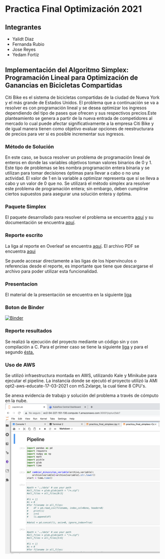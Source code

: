 # Practica Final Optimización 2021

## Integrantes

*  Yalidt Diaz
*  Fernanda Rubio
*  Jose Reyes
*  Yedam Fortiz

## Implementación del Algoritmo Simplex: Programación Lineal para Optimización de Ganancias en Bicicletas Compartidas

Citi Bike es el sistema de bicicletas compartidas de la ciudad de Nueva York y el más grande de Estados Unidos. El problema que a continuación se va a resolver es con programación lineal  y se desea optimizar los ingresos dependiendo del tipo de pases que ofrecen y sus respectivos precios.Este planteamiento se genera a partir de la nueva entrada de competidores al mercado lo cual puede afectar significativamente a la empresa Citi Bike y de igual manera tienen como objetivo evaluar opciones de reestructurara de precios para ver si es posible incrementar sus ingresos.

### Método de Solución

En este caso, se busca resolver un problema de programación lineal de enteros en donde las variables objetivos toman valores binarios de 0 y 1. Este tipo de problemas se les nombra programaciòn entera binaria y se utilizan para tomar decisiones óptimas para llevar a cabo o no una actividad. El valor de 1 en la variable a optimizar representa que sí se lleva a cabo y un valor de 0 que no.
Se utilizará el método simplex ara resolver este problema de programación entera; sin embargo, deben cumplirse ciertos supuestos para asegurar una solución entera y óptima.

### Paquete Simplex

El paquete desarrollado para resolver el problema se encuentra [aquí](https://github.com/optimizacion-2-2021-1-gh-classroom/practica-1-segunda-parte-yefovar) y su documentación se encuentra [aquí](https://optimizacion-2-2021-1-gh-classroom.github.io/practica-1-segunda-parte-yefovar/index.html#).

### Reporte escrito

La liga al reporte en Overleaf se encuentra [aquí](https://www.overleaf.com/read/mrqyqwnzksdb). El archivo PDF se encuentra [aqui](https://github.com/jreyesgar93/practica-final-opt-2021/blob/main/reporte/reporte_final_equipo_3.pdf)

Se puede accesar directamente a las ligas de los hipervínculos o referencias desde el reporte, es importante que tiene que descargarse el archivo para poder utilizar esta funcionalidad.

### Presentacion

El material de la presentación se encuentra en la siguiente [liga](https://github.com/jreyesgar93/practica-final-opt-2021/blob/main/reporte/Optimizacion_simplex_citi_bike.pdf)

### Boton de Binder

[![Binder](https://mybinder.org/badge_logo.svg)](https://mybinder.org/v2/gh/jreyesgar93/practica-final-opt-2021/HEAD?urlpath=lab)

### Reporte resultados

Se realizó la ejecución del proyecto mediante un código sin y con compilación a C. Para el primer caso se tiene la siguiente [liga](https://github.com/jreyesgar93/practica-final-opt-2021/blob/main/notebooks/practica_final.ipynb) y para el segundo [ésta.](https://github.com/jreyesgar93/practica-final-opt-2021/blob/main/notebooks/practica_final_simplexc.ipynb)

### Uso de AWS

Se utilizó infraestructura montada en AWS, utilizando Kale y Minikube para ejecutar el pipeline. La instancia donde se ejecutó el proyecto utilizó la AMI opt2-aws-educate-17-03-2021 con m5.2xlarge, la cual tiene 8 CPU's.

Se anexa evidencia de trabajo y solución del problema a través de cómputo en la nube.
<img src="https://github.com/jreyesgar93/practica-final-opt-2021/blob/main/docs/images/Captura%20de%20Pantalla%202021-05-19%20a%20la(s)%2021.31.44.png">

